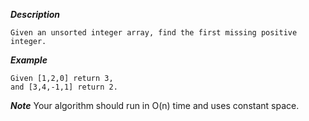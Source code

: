 ***Description***

    Given an unsorted integer array, find the first missing positive integer.

***Example***

    Given [1,2,0] return 3,
    and [3,4,-1,1] return 2.

***Note***
    Your algorithm should run in O(n) time and uses constant space.

